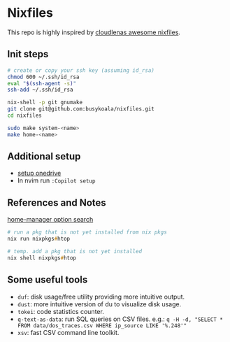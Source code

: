 # Nixfiles

This repo is highly inspired by [cloudlenas awesome nixfiles](https://github.com/cloudlena/nixfiles/).

## Init steps

```zsh
# create or copy your ssh key (assuming id_rsa)
chmod 600 ~/.ssh/id_rsa
eval "$(ssh-agent -s)"
ssh-add ~/.ssh/id_rsa

nix-shell -p git gnumake
git clone git@github.com:busykoala/nixfiles.git
cd nixfiles

sudo make system-<name>
make home-<name>
```

## Additional setup

- [setup onedrive](https://nixos.wiki/wiki/OneDrive)
- In nvim run `:Copilot setup`

## References and Notes

[home-manager option search](https://mipmip.github.io/home-manager-option-search/)

```zsh
# run a pkg that is not yet installed from nix pkgs
nix run nixpkgs#htop

# temp. add a pkg that is not yet installed
nix shell nixpkgs#htop
```

## Some useful tools

- `duf`: disk usage/free utility providing more intuitive output.
- `dust`: more intuitive version of du to visualize disk usage.
- `tokei`: code statistics counter.
- `q-text-as-data`: run SQL queries on CSV files.
  e.g.: `q -H -d, "SELECT * FROM data/dos_traces.csv WHERE ip_source LIKE '%.248'"`
- `xsv`: fast CSV command line toolkit.
